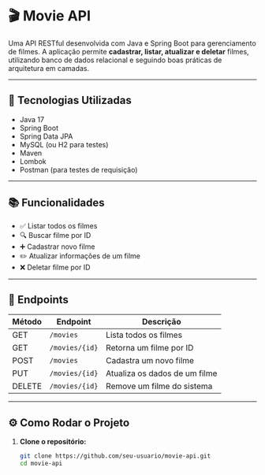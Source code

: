 # 🎬 Movie API

Uma API RESTful desenvolvida com Java e Spring Boot para gerenciamento de filmes. A aplicação permite **cadastrar, listar, atualizar e deletar** filmes, utilizando banco de dados relacional e seguindo boas práticas de arquitetura em camadas.

---

## 🚀 Tecnologias Utilizadas

- Java 17
- Spring Boot
- Spring Data JPA
- MySQL (ou H2 para testes)
- Maven
- Lombok
- Postman (para testes de requisição)

---

## 📚 Funcionalidades

- ✅ Listar todos os filmes
- 🔍 Buscar filme por ID
- ➕ Cadastrar novo filme
- ✏️ Atualizar informações de um filme
- ❌ Deletar filme por ID

---

## 🔗 Endpoints

| Método | Endpoint             | Descrição                     |
|--------|----------------------|-------------------------------|
| GET    | `/movies`            | Lista todos os filmes         |
| GET    | `/movies/{id}`       | Retorna um filme por ID       |
| POST   | `/movies`            | Cadastra um novo filme        |
| PUT    | `/movies/{id}`       | Atualiza os dados de um filme |
| DELETE | `/movies/{id}`       | Remove um filme do sistema    |

---

## ⚙️ Como Rodar o Projeto

1. **Clone o repositório:**
   ```bash
   git clone https://github.com/seu-usuario/movie-api.git
   cd movie-api
